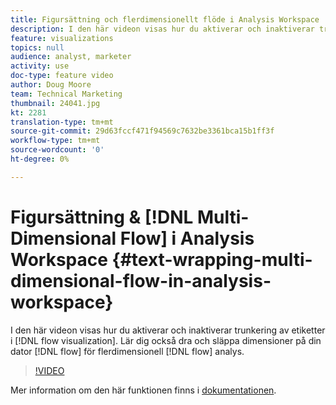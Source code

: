 ```yaml
---
title: Figursättning och flerdimensionellt flöde i Analysis Workspace
description: I den här videon visas hur du aktiverar och inaktiverar trunkering av etiketter i flödesvisualiseringen. Lär dig också dra och släppa dimensioner i flödet för flerdimensionell flödesanalys.
feature: visualizations
topics: null
audience: analyst, marketer
activity: use
doc-type: feature video
author: Doug Moore
team: Technical Marketing
thumbnail: 24041.jpg
kt: 2281
translation-type: tm+mt
source-git-commit: 29d63fccf471f94569c7632be3361bca15b1ff3f
workflow-type: tm+mt
source-wordcount: '0'
ht-degree: 0%

---
```



# Figursättning &amp; [!DNL Multi-Dimensional Flow] i Analysis Workspace {#text-wrapping-multi-dimensional-flow-in-analysis-workspace}

I den här videon visas hur du aktiverar och inaktiverar trunkering av etiketter i [!DNL flow visualization]. Lär dig också dra och släppa dimensioner på din dator [!DNL flow] för flerdimensionell [!DNL flow] analys.

>[!VIDEO](https://video.tv.adobe.com/v/24041/?quality=12)

Mer information om den här funktionen finns i [dokumentationen](https://marketing.adobe.com/resources/help/en_US/analytics/analysis-workspace/flow.html).
